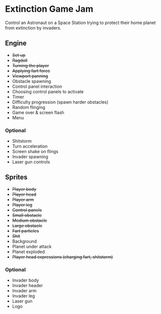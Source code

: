 # Extinction Game Jam

Control an Astronaut on a Space Station trying to protect their home planet from extinction by invaders.

## Engine

* ~~Set up~~
* ~~Ragdoll~~
* ~~Turning the player~~
* ~~Applying fart force~~
* ~~Viewport panning~~
* Obstacle spawning
* Control panel interaction
* Choosing control panels to activate
* Timer
* Difficulty progression (spawn harder obstacles)
* Random flinging
* Game over & screen flash
* Menu

### Optional

* Shitstorm
* Turn acceleration
* Screen shake on flings
* Invader spawning
* Laser gun controls

## Sprites

* ~~Player body~~
* ~~Player head~~
* ~~Player arm~~
* ~~Player leg~~
* ~~Control panels~~
* ~~Small obstacle~~
* ~~Medium obstacle~~
* ~~Large obstacle~~
* ~~Fart particles~~
* ~~Shit~~
* Background
* Planet under attack
* Planet exploded
* ~~Player head expressions (charging fart, shitstorm)~~

### Optional

* Invader body
* Invader header
* Invader arm
* Invader leg
* Laser gun
* Logo
